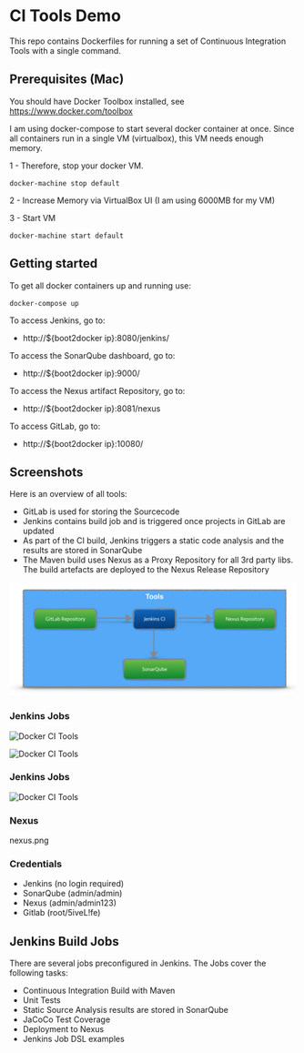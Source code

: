 # CI Tools Demo

This repo contains Dockerfiles for running a set of Continuous Integration Tools with a single command.

## Prerequisites (Mac)

You should have Docker Toolbox installed, see https://www.docker.com/toolbox

I am using docker-compose to start several docker container at once.
Since all containers run in a single VM (virtualbox), this VM needs enough memory.

1 - Therefore, stop your docker VM.

```
docker-machine stop default
```

2 - Increase Memory via VirtualBox UI (I am using 6000MB for my VM)

3 - Start VM

```
docker-machine start default
```

## Getting started

To get all docker containers up and running use:

```
docker-compose up
```

To access Jenkins, go to:

- http://${boot2docker ip}:8080/jenkins/

To access the SonarQube dashboard, go to:

- http://${boot2docker ip}:9000/

To access the Nexus artifact Repository, go to:

- http://${boot2docker ip}:8081/nexus

To access GitLab, go to:

- http://${boot2docker ip}:10080/

## Screenshots

Here is an overview of all tools:

- GitLab is used for storing the Sourcecode
- Jenkins contains build job and is triggered once projects in GitLab are updated
- As part of the CI build, Jenkins triggers a static code analysis and the results are stored in SonarQube
- The Maven build uses Nexus as a Proxy Repository for all 3rd party libs. The build artefacts are deployed to the Nexus Release Repository

![Docker CI Tools](screenshots/docker-ci-tools.png)

### Jenkins Jobs

![Docker CI Tools](jenkins-jobs-1.png)

![Docker CI Tools](jenkins-jobs-2-conference-app-ci.png)

### Jenkins Jobs

![Docker CI Tools](sonar-analysis-conference-app.png)

### Nexus


nexus.png

### Credentials

- Jenkins (no login required)
- SonarQube (admin/admin)
- Nexus (admin/admin123)
- Gitlab (root/5iveL!fe)

## Jenkins Build Jobs

There are several jobs preconfigured in Jenkins.
The Jobs cover the following tasks:

- Continuous Integration Build with Maven
- Unit Tests
- Static Source Analysis results are stored in SonarQube
- JaCoCo Test Coverage
- Deployment to Nexus
- Jenkins Job DSL examples
